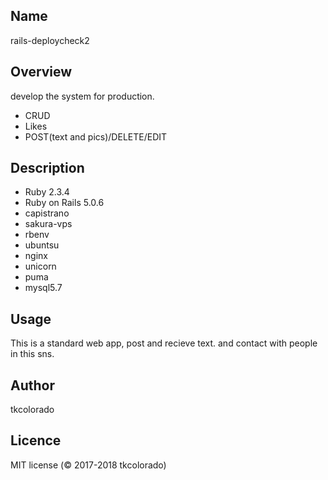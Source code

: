 ## Name  
rails-deploycheck2  

## Overview
develop the system for production.  
- CRUD
- Likes
- POST(text and pics)/DELETE/EDIT

## Description
- Ruby 2.3.4  
- Ruby on Rails 5.0.6  
- capistrano    
- sakura-vps  
- rbenv  
- ubuntsu   
- nginx  
- unicorn  
- puma  
- mysql5.7

## Usage
This is a standard web app, post and recieve text. and contact with people in this sns.

## Author
tkcolorado

## Licence
MIT license (© 2017-2018 tkcolorado)
